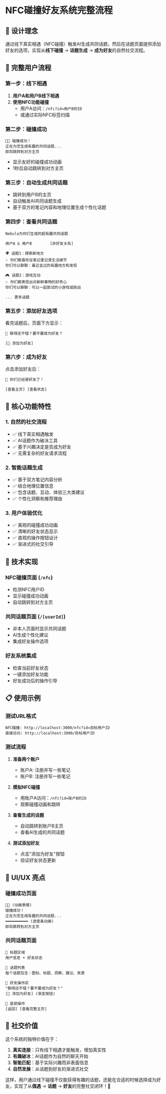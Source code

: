# NFC碰撞好友系统完整流程

## 🌟 设计理念

通过线下真实相遇（NFC碰撞）触发AI生成共同话题，然后在话题页面提供添加好友的选项，实现从**线下碰撞** → **话题生成** → **成为好友**的自然社交流程。

## 📱 完整用户流程

### 第一步：线下相遇
1. **用户A和用户B线下相遇**
2. **使用NFC功能碰撞**
   - 用户A访问：`/nfc?id=用户B的ID`
   - 或通过实际NFC标签扫描

### 第二步：碰撞成功
```
📱✨ 碰撞成功！
正在为您生成有趣的共同话题...
即将跳转到对方主页
```
- 显示友好的碰撞成功动画
- 1秒后自动跳转到对方主页

### 第三步：自动生成共同话题
- 跳转到用户B的主页
- 自动触发AI共同话题生成
- 基于双方的笔记内容和地理位置生成个性化话题

### 第四步：查看共同话题
```
Nebula为你们生成的超有趣共同话题

用户A & 用户B        [非好友关系]

🌍 话题1：探索新地方
💡 你们都喜欢在笔记里记录生活细节
你们可以聊聊：最近去过的有趣地方和发现

🎮 话题2：游戏互动
💡 你们都表现出对新鲜事物的好奇心  
你们可以聊聊：可以一起尝试的小游戏或挑战

... 更多话题
```

### 第五步：添加好友选项
看完话题后，页面下方显示：
```
💫 聊得还不错？要不要成为好友？

[🤝 添加为好友]
```

### 第六步：成为好友
点击添加好友后：
```
🎉 你们已经是好友了！

[查看主页] [查看状态]
```

## 🎯 核心功能特性

### 1. **自然的社交流程**
- ✅ 线下真实相遇触发
- ✅ AI话题作为破冰工具
- ✅ 基于兴趣决定是否成为好友
- ✅ 无需复杂的好友请求流程

### 2. **智能话题生成**
- ✅ 基于双方笔记内容分析
- ✅ 结合地理位置信息
- ✅ 包含话题、互动、体验三大类建议
- ✅ 个性化洞察和推荐理由

### 3. **用户体验优化**
- ✅ 美观的碰撞成功动画
- ✅ 清晰的好友状态显示
- ✅ 直观的操作按钮设计
- ✅ 渐进式的社交引导

## 🔧 技术实现

### NFC碰撞页面 (`/nfc`)
- 检测NFC用户ID
- 显示碰撞成功动画
- 自动跳转到对方主页

### 共同话题页面 (`/[userId]`)
- 非本人页面时显示共同话题
- AI生成个性化建议
- 集成好友操作选项

### 好友系统集成
- 检查当前好友状态
- 一键添加好友功能
- 好友成功后的操作引导

## 📋 使用示例

### 测试URL格式
```
NFC碰撞: http://localhost:3000/nfc?id=目标用户ID
直接访问: http://localhost:3000/目标用户ID
```

### 测试流程
1. **准备两个账户**
   - 账户A: 注册并写一些笔记
   - 账户B: 注册并写一些笔记

2. **模拟NFC碰撞**
   - 用账户A访问：`/nfc?id=账户B的ID`
   - 观察碰撞动画和跳转

3. **查看生成的话题**
   - 自动跳转到账户B主页
   - 查看AI生成的共同话题

4. **测试添加好友**
   - 点击"添加为好友"按钮
   - 验证好友状态更新

## 🎨 UI/UX 亮点

### 碰撞成功页面
```
📱✨ (动画表情)
碰撞成功！
正在为您生成有趣的共同话题...
━━━━━━━━━━ (进度条动画)
即将跳转到对方主页
```

### 共同话题页面
```
🌟 标题区域
用户信息 + 好友状态

📝 话题列表
每个话题包含：图标、标题、洞察、建议、来源

💫 好友操作区
"聊得还不错？要不要成为好友？"
[🤝 添加为好友] (渐变按钮)

🔧 底部操作
[返回] [查看完整主页]
```

## 🚀 社交价值

这个系统的独特价值在于：

1. **真实连接**：只有线下相遇才能触发，增加真实性
2. **有趣破冰**：AI话题作为自然的聊天开始
3. **智能匹配**：基于实际兴趣而非表面信息
4. **自然发展**：从话题到好友的渐进式社交

这样，用户通过线下碰撞不仅能获得有趣的话题，还能在合适的时候选择成为好友，实现了从**偶遇** → **话题** → **好友**的完整社交闭环！🎉 